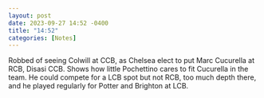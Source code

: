 ```yaml
---
layout: post
date: 2023-09-27 14:52 -0400
title: "14:52"
categories: [Notes]
---
```


Robbed of seeing Colwill at CCB, as Chelsea elect to put Marc Cucurella at RCB, Disasi CCB. Shows how little Pochettino cares to fit Cucurella in the team. He could compete for a LCB spot but not RCB, too much depth there, and he played regularly for Potter and Brighton at LCB.